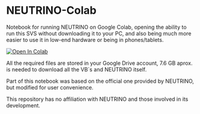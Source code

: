 # NEUTRINO-Colab
Notebook for running NEUTRINO on Google Colab, opening the ability to run this SVS without downloading it to your PC, and also being much more easier to use it in low-end hardware or being in phones/tablets.

[![Open In Colab](https://colab.research.google.com/assets/colab-badge.svg)](https://colab.research.google.com/github/Airi-Lin/so-vits-svc-render-notebook/blob/main/so_vits_svc_render_notebook.ipynb)

All the required files are stored in your Google Drive account, 7.6 GB aprox. is needed to download all the VB´s and NEUTRINO itself.

Part of this notebook was based on the official one provided by NEUTRINO, but modified for user convenience. 


This repository has no affiliation with NEUTRINO and those involved in its development.
